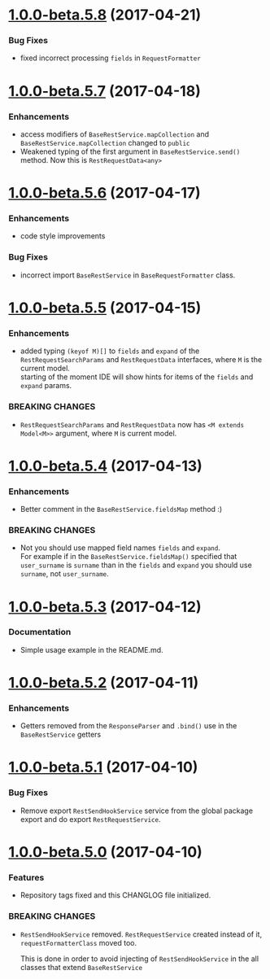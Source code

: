 # [1.0.0-beta.5.8](https://github.com/ancor-dev/ng-rest/compare/1.0.0-beta.5.7...1.0.0-beta.5.8) (2017-04-21)
  
### Bug Fixes

* fixed incorrect processing `fields` in `RequestFormatter`

# [1.0.0-beta.5.7](https://github.com/ancor-dev/ng-rest/compare/1.0.0-beta.5.6...1.0.0-beta.5.7) (2017-04-18)
  
### Enhancements

* access modifiers of `BaseRestService.mapCollection` and `BaseRestService.mapCollection` changed to `public`
* Weakened typing of the first argument in `BaseRestService.send()` method. Now this is `RestRequestData<any>`

# [1.0.0-beta.5.6](https://github.com/ancor-dev/ng-rest/compare/1.0.0-beta.5.5...1.0.0-beta.5.6) (2017-04-17)
  
### Enhancements

* code style improvements

### Bug Fixes

* incorrect import `BaseRestService` in `BaseRequestFormatter` class.
  
# [1.0.0-beta.5.5](https://github.com/ancor-dev/ng-rest/compare/1.0.0-beta.5.4...1.0.0-beta.5.5) (2017-04-15)
  
### Enhancements

* added typing `(keyof M)[]` to `fields` and `expand` of the `RestRequestSearchParams` and `RestRequestData` interfaces, where `M` is the current model.  
  starting of the moment IDE will show hints for items of the `fields` and `expand` params.

### BREAKING CHANGES

* `RestRequestSearchParams` and `RestRequestData` now has `<M extends Model<M>>` argument, where `M` is current model.
  
# [1.0.0-beta.5.4](https://github.com/ancor-dev/ng-rest/compare/1.0.0-beta.5.3...1.0.0-beta.5.4) (2017-04-13)
  
### Enhancements

* Better comment in the `BaseRestService.fieldsMap` method :)

### BREAKING CHANGES

* Not you should use mapped field names `fields` and `expand`.  
  For example if in the `BaseRestService.fieldsMap()` specified that `user_surname` is `surname` than in the `fields` and `expand` you should use `surname`, not `user_surname`.
  
# [1.0.0-beta.5.3](https://github.com/ancor-dev/ng-rest/compare/1.0.0-beta.5.2...1.0.0-beta.5.3) (2017-04-12)

### Documentation

* Simple usage example in the README.md.

# [1.0.0-beta.5.2](https://github.com/ancor-dev/ng-rest/compare/1.0.0-beta.5.1...1.0.0-beta.5.2) (2017-04-11)

### Enhancements

* Getters removed from the `ResponseParser` and `.bind()` use in the `BaseRestService` getters

# [1.0.0-beta.5.1](https://github.com/ancor-dev/ng-rest/compare/1.0.0-beta.5.0...1.0.0-beta.5.1) (2017-04-10)

### Bug Fixes

* Remove export `RestSendHookService` service from the global package export and do export `RestRequestService`.

# [1.0.0-beta.5.0](https://github.com/ancor-dev/ng-rest/compare/1.0.0-beta.4.4...1.0.0-beta.5.0) (2017-04-10)

### Features
* Repository tags fixed and this CHANGLOG file initialized.

### BREAKING CHANGES
* `RestSendHookService` removed. `RestRequestService` created instead of it, `requestFormatterClass` moved too.

  This is done in order to avoid injecting of `RestSendHookService` in the all classes that extend `BaseRestService`
